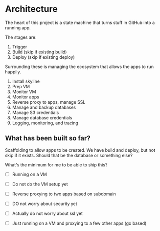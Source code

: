 # Architecture

The heart of this project is a state machine that turns stuff in GitHub into a running app. 

The stages are: 

1. Trigger
2. Build (skip if existing build) 
3. Deploy (skip if existing deploy) 

Surrounding these is managing the ecosystem that allows the apps to run happily. 

1. Install skyline
2. Prep VM 
3. Monitor VM 
4. Monitor apps 
5. Reverse proxy to apps, manage SSL
6. Manage and backup databases 
7. Manage S3 credentials
8. Manage database credentials
9. Logging, monitoring, and tracing

## What has been built so far? 

Scaffolding to allow apps to be created. We have build and deploy, but not skip if it exists. Should that be the database or something else? 

What's the minimum for me to be able to ship this? 

- [ ] Running on a VM 
- [ ] Do not do the VM setup yet
- [ ] Reverse proxying to two apps based on subdomain 
- [ ] DO not worry about security yet
- [ ] Actually do not worry about ssl yet
- [ ] Just running on a VM and proxying to a few other apps (go based) 

